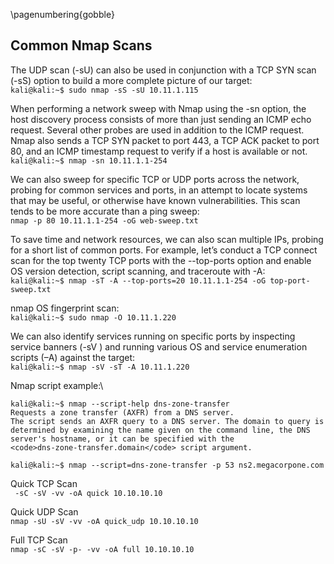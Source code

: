 \pagenumbering{gobble} 

## Common Nmap Scans
The UDP scan (-sU) can also be used in conjunction with a TCP SYN scan (-sS) option to build a
more complete picture of our target:\
`kali@kali:~$ sudo nmap -sS -sU 10.11.1.115`

When performing a network sweep with Nmap using the -sn option, the host discovery process
consists of more than just sending an ICMP echo request. Several other probes are used in
addition to the ICMP request. Nmap also sends a TCP SYN packet to port 443, a TCP ACK packet
to port 80, and an ICMP timestamp request to verify if a host is available or not.
`kali@kali:~$ nmap -sn 10.11.1.1-254`

We can also sweep for specific TCP or UDP ports across the network, probing for common
services and ports, in an attempt to locate systems that may be useful, or otherwise have known
vulnerabilities. This scan tends to be more accurate than a ping sweep:\
`nmap -p 80 10.11.1.1-254 -oG web-sweep.txt`

To save time and network resources, we can also scan multiple IPs, probing for a short list of
common ports. For example, let’s conduct a TCP connect scan for the top twenty TCP ports with
the --top-ports option and enable OS version detection, script scanning, and traceroute with -A:\
`kali@kali:~$ nmap -sT -A --top-ports=20 10.11.1.1-254 -oG top-port-sweep.txt`

nmap OS fingerprint scan:\
`kali@kali:~$ sudo nmap -O 10.11.1.220`

We can also identify services running on specific ports by inspecting service banners (-sV ) and
running various OS and service enumeration scripts (–A) against the target:\
`kali@kali:~$ nmap -sV -sT -A 10.11.1.220`

Nmap script example:\
```
kali@kali:~$ nmap --script-help dns-zone-transfer
Requests a zone transfer (AXFR) from a DNS server.
The script sends an AXFR query to a DNS server. The domain to query is
determined by examining the name given on the command line, the DNS
server's hostname, or it can be specified with the
<code>dns-zone-transfer.domain</code> script argument. 

kali@kali:~$ nmap --script=dns-zone-transfer -p 53 ns2.megacorpone.com
```

Quick TCP Scan\
` -sC -sV -vv -oA quick 10.10.10.10`

Quick UDP Scan\
`nmap -sU -sV -vv -oA quick_udp 10.10.10.10`

Full TCP Scan\
`nmap -sC -sV -p- -vv -oA full 10.10.10.10`

